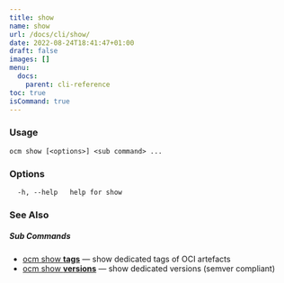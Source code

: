 ```yaml
---
title: show
name: show
url: /docs/cli/show/
date: 2022-08-24T18:41:47+01:00
draft: false
images: []
menu:
  docs:
    parent: cli-reference
toc: true
isCommand: true
---
```

### Usage

```
ocm show [<options>] <sub command> ...
```

### Options

```
  -h, --help   help for show
```

### See Also



##### Sub Commands

* [ocm show <b>tags</b>](/docs/cli/show/tags)	 &mdash; show dedicated tags of OCI artefacts
* [ocm show <b>versions</b>](/docs/cli/show/versions)	 &mdash; show dedicated versions (semver compliant)

